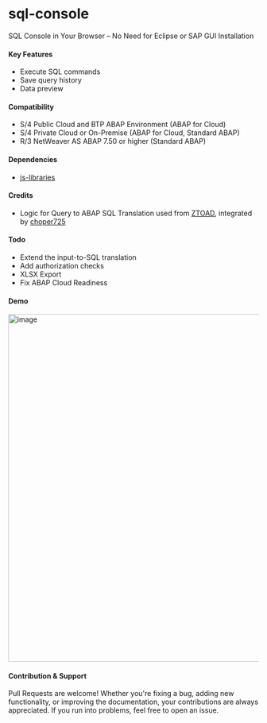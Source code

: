 # sql-console
SQL Console in Your Browser – No Need for Eclipse or SAP GUI Installation

#### Key Features
* Execute SQL commands
* Save query history
* Data preview

#### Compatibility
* S/4 Public Cloud and BTP ABAP Environment (ABAP for Cloud)
* S/4 Private Cloud or On-Premise (ABAP for Cloud, Standard ABAP)
* R/3 NetWeaver AS ABAP 7.50 or higher (Standard ABAP)

#### Dependencies
* [js-libraries](https://github.com/abap2UI5-addons/js-libraries)

#### Credits
* Logic for Query to ABAP SQL Translation used from [ZTOAD](https://github.com/marianfoo/ztoad), integrated by [choper725](https://github.com/choper725)

#### Todo
* Extend the input-to-SQL translation
* Add authorization checks
* XLSX Export
* Fix ABAP Cloud Readiness

#### Demo
<img width="700" alt="image" src="https://github.com/abap2UI5-apps/sql-console/assets/102328295/0be2bb38-d68a-475c-910a-b341757e5862">

#### Contribution & Support
Pull Requests are welcome! Whether you're fixing a bug, adding new functionality, or improving the documentation, your contributions are always appreciated. If you run into problems, feel free to open an issue.
